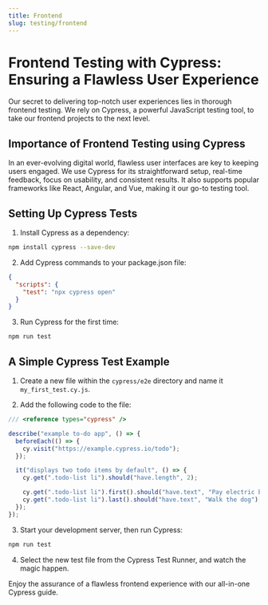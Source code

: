 ```yaml
---
title: Frontend
slug: testing/frontend
---
```


# Frontend Testing with Cypress: Ensuring a Flawless User Experience

Our secret to delivering top-notch user experiences lies in thorough frontend testing. We rely on Cypress, a powerful JavaScript testing tool, to take our frontend projects to the next level.

## Importance of Frontend Testing using Cypress

In an ever-evolving digital world, flawless user interfaces are key to keeping users engaged. We use Cypress for its straightforward setup, real-time feedback, focus on usability, and consistent results. It also supports popular frameworks like React, Angular, and Vue, making it our go-to testing tool.

## Setting Up Cypress Tests

1. Install Cypress as a dependency:

```bash
npm install cypress --save-dev
```

2. Add Cypress commands to your package.json file:

```json
{
  "scripts": {
    "test": "npx cypress open"
  }
}
```

3. Run Cypress for the first time:

```bash
npm run test
```

## A Simple Cypress Test Example

1. Create a new file within the `cypress/e2e` directory and name it `my_first_test.cy.js`.

2. Add the following code to the file:

```javascript
/// <reference types="cypress" />

describe("example to-do app", () => {
  beforeEach(() => {
    cy.visit("https://example.cypress.io/todo");
  });

  it("displays two todo items by default", () => {
    cy.get(".todo-list li").should("have.length", 2);

    cy.get(".todo-list li").first().should("have.text", "Pay electric bill");
    cy.get(".todo-list li").last().should("have.text", "Walk the dog");
  });
});
```

3. Start your development server, then run Cypress:

```bash
npm run test
```

4. Select the new test file from the Cypress Test Runner, and watch the magic happen.

Enjoy the assurance of a flawless frontend experience with our all-in-one Cypress guide.
